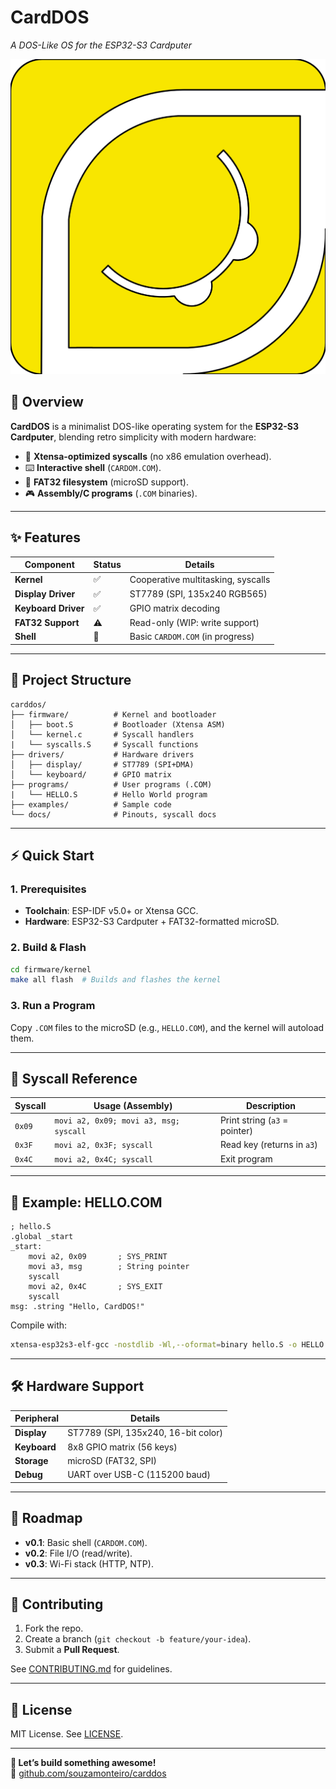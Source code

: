 # **CardDOS**  
*A DOS-Like OS for the ESP32-S3 Cardputer*  

![CardDOS Banner](images/CardDOS.png) 

## **📌 Overview**  
**CardDOS** is a minimalist DOS-like operating system for the **ESP32-S3 Cardputer**, blending retro simplicity with modern hardware:  
- 🚀 **Xtensa-optimized syscalls** (no x86 emulation overhead).  
- ⌨️ **Interactive shell** (`CARDOM.COM`).  
- 📁 **FAT32 filesystem** (microSD support).  
- 🎮 **Assembly/C programs** (`.COM` binaries).  

---

## **✨ Features**  
| **Component**       | **Status** | **Details**                          |
|---------------------|------------|--------------------------------------|
| **Kernel**          | ✅         | Cooperative multitasking, syscalls   |
| **Display Driver**  | ✅         | ST7789 (SPI, 135x240 RGB565)        |
| **Keyboard Driver** | ✅         | GPIO matrix decoding                 |
| **FAT32 Support**   | ⚠️         | Read-only (WIP: write support)       |
| **Shell**           | 🚧         | Basic `CARDOM.COM` (in progress)     |

---

## **📂 Project Structure**  
```plaintext
carddos/
├── firmware/          # Kernel and bootloader
│   ├── boot.S         # Bootloader (Xtensa ASM)
│   └── kernel.c       # Syscall handlers
|   └── syscalls.S     # Syscall functions
├── drivers/           # Hardware drivers
│   ├── display/       # ST7789 (SPI+DMA)
│   └── keyboard/      # GPIO matrix
├── programs/          # User programs (.COM)
|   └── HELLO.S        # Hello World program
├── examples/          # Sample code
└── docs/              # Pinouts, syscall docs
```

---

## **⚡ Quick Start**  
### **1. Prerequisites**  
- **Toolchain**: ESP-IDF v5.0+ or Xtensa GCC.  
- **Hardware**: ESP32-S3 Cardputer + FAT32-formatted microSD.  

### **2. Build & Flash**  
```bash
cd firmware/kernel
make all flash  # Builds and flashes the kernel
```

### **3. Run a Program**  
Copy `.COM` files to the microSD (e.g., `HELLO.COM`), and the kernel will autoload them.  

---

## **📜 Syscall Reference**  
| **Syscall**  | **Usage (Assembly)**               | **Description**               |
|--------------|-----------------------------------|-------------------------------|
| `0x09`       | `movi a2, 0x09; movi a3, msg; syscall` | Print string (`a3` = pointer) |
| `0x3F`       | `movi a2, 0x3F; syscall`          | Read key (returns in `a3`)    |
| `0x4C`       | `movi a2, 0x4C; syscall`          | Exit program                  |

---

## **📝 Example: HELLO.COM**  
```assembly
; hello.S
.global _start
_start:
    movi a2, 0x09       ; SYS_PRINT
    movi a3, msg        ; String pointer
    syscall
    movi a2, 0x4C       ; SYS_EXIT
    syscall
msg: .string "Hello, CardDOS!"
```

Compile with:  
```bash
xtensa-esp32s3-elf-gcc -nostdlib -Wl,--oformat=binary hello.S -o HELLO.COM
```

---

## **🛠️ Hardware Support**  
| **Peripheral**  | **Details**                          |
|-----------------|--------------------------------------|
| **Display**     | ST7789 (SPI, 135x240, 16-bit color) |
| **Keyboard**    | 8x8 GPIO matrix (56 keys)           |
| **Storage**     | microSD (FAT32, SPI)                |
| **Debug**       | UART over USB-C (115200 baud)       |

---

## **🚧 Roadmap**  
- **v0.1**: Basic shell (`CARDOM.COM`).  
- **v0.2**: File I/O (read/write).  
- **v0.3**: Wi-Fi stack (HTTP, NTP).  

---

## **🤝 Contributing**  
1. Fork the repo.  
2. Create a branch (`git checkout -b feature/your-idea`).  
3. Submit a **Pull Request**.  

See [CONTRIBUTING.md](CONTRIBUTING.md) for guidelines.  

---

## **📜 License**  
MIT License. See [LICENSE](LICENSE).  

---

**🌟 Let’s build something awesome!**  
🔗 [github.com/souzamonteiro/carddos](https://github.com/souzamonteiro/carddos)  
